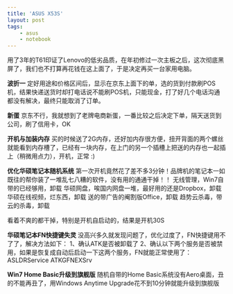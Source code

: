 ```yaml
---
title: 'ASUS X53S'
layout: post
tags:
    - asus
    - notebook
---
```


用了3年的T61印证了Lenovo的低劣品质，在年初修过一次主板之后，这次彻底黑屏了，我们也不打算再花钱在这上面了，于是决定再买一台家用电脑。

**波折一**
定好用途和价格区间后，显示在京东上面下的单，选的货到付款刷POS机，结果快递送货时却打电话说不能刷POS机，只能现金，打了好几个电话沟通都没有解决，最终只能取消了订单。

**新蛋**
京东不行，我就想到了老牌电商新蛋，一番比较之后决定下单，隔天送货到公司，刷了信用卡，OK

**开机与加装内存**
买的时候送了2G内存，还好加内存很方便，扭开背面的两个螺丝就能看到内存槽了，已经有一块内存，在上门的另一个插槽上把送的内存也一起插上（稍微用点力），开机，正常 :)

**优化华硕笔记本随机系统**
第一次开机竟然花了差不多3分钟！品牌机的笔记本一如既往的帮你装了一堆乱七八糟的软件，没有用的通通干掉！！
无线管理，Win7自带的已经够用，卸载
华硕网盘，唉国内网盘一堆，最好用的还是Dropbox，卸载
华硕在线视频，烂东西，卸载
送的带广告的阉割版Office，卸载
趋势云杀毒，带云的杀毒，卸载

看着不爽的都干掉，特别是开机自启动的，结果是开机30S


**华硕笔记本FN快捷键失灵**
没高兴多久就发现问题了，优化过度了，FN快捷键用不了了，解决方法如下：
1、确认ATK是否被卸载了
2、确认以下两个服务是否被禁用，如果是恢复成自动后启动一下这两个服务，FN就能正常使用了：
ASLDRService
ATKGFNEXSrv

**Win7 Home Basic升级到旗舰版**
随机自带的Home Basic系统没有Aero桌面，丑的不能再丑了，用Windows Anytime Upgrade花不到10分钟就能升级到旗舰版